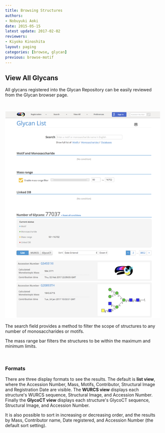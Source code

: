```yaml
---
title: Browsing Structures
authors:
- Nobuyuki Aoki
date: 2015-05-15
latest update: 2017-02-02
reviewers:
- Kiyoko Kinoshita
layout: paging
categories: [browse, glycan]
previous: browse-motif
---
```


View All Glycans
------------

All glycans registered into the Glycan Repository can be easily reviewed from the Glycan browser page.

<br>

![Glytoucan Glycan Browser](/images/manual/browse-glycanlist.png)

The search field provides a method to filter the scope of structures to any number of monosaccharides or motifs.

The mass range bar filters the structures to be within the maximum and minimum limits.

<br>

### Formats

There are three display formats to see the results.  The default is **list view**, where the Accession Number, Mass, Motifs, Contributor, Structural Image and Registration Date are visible.  The **WURCS view** displays each structure's WURCS sequence, Structural Image, and Accession Number.  Finally the **GlycoCT view** displays each structure's GlycoCT sequence, Structural Image, and Accession Number.

It is also possible to sort in increasing or decreasing order, and the results by Mass, Contributor name, Date registered, and Accession Number (the default sort setting).
